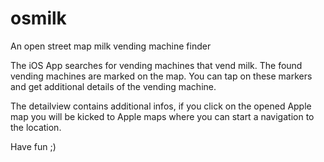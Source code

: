 # osmilk
An open street map milk vending machine finder 

The iOS App searches for vending machines that vend milk.
The found vending machines are marked on the map.
You can tap on these markers and get additional details of the vending machine. 

The detailview contains additional infos, if you click on the opened Apple map you will be kicked to Apple maps where you can start a navigation to the location.

Have fun ;)
